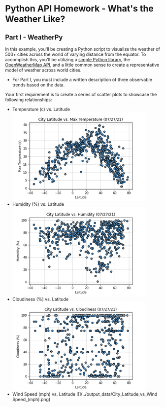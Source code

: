 # Python API Homework - What's the Weather Like?

## Part I - WeatherPy

In this example, you'll be creating a Python script to visualize the weather of 500+ cities across the world of varying distance from the equator. To accomplish this, you'll be utilizing a [simple Python library](https://pypi.python.org/pypi/citipy), the [OpenWeatherMap API](https://openweathermap.org/api), and a little common sense to create a representative model of weather across world cities.

* For Part I, you must include a written description of three observable trends based on the data.

Your first requirement is to create a series of scatter plots to showcase the following relationships:

* Temperature (c) vs. Latitude
![](../output_data/City_Latitude_vs_Max_Temperature.png)
* Humidity (%) vs. Latitude
![](../output_data/City_Latitude_vs_Humidity.png)
* Cloudiness (%) vs. Latitude
![](../output_data/City_Latitude_vs_Cloudiness.png)
* Wind Speed (mph) vs. Latitude
![](../output_data/City_Latitude_vs_Wind Speed_(mph).png)


